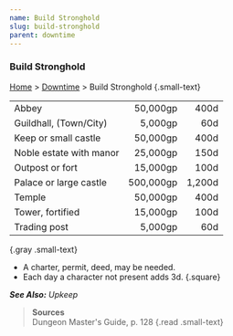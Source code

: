 ```yaml
---
name: Build Stronghold
slug: build-stronghold
parent: downtime
---
```

### Build Stronghold
[Home](dm-operations-center) > [Downtime](downtime) > Build Stronghold {.small-text}

|                         |           |        |
| ----------------------- | --------: | -----: |
| Abbey                   |  50,000gp |   400d |
| Guildhall, (Town/City)  |   5,000gp |    60d |
| Keep or small castle    |  50,000gp |   400d |
| Noble estate with manor |  25,000gp |   150d |
| Outpost or fort         |  15,000gp |   100d |
| Palace or large castle  | 500,000gp | 1,200d |
| Temple                  |  50,000gp |   400d |
| Tower, fortified        |  15,000gp |   100d |
| Trading post            |   5,000gp |    60d |
{.gray .small-text}

- A charter, permit, deed, may be needed.
- Each day a character not present adds 3d.
{.square}

***See Also:** Upkeep*

> **Sources** <br/>
> Dungeon Master's Guide, p. 128
{.read .small-text}